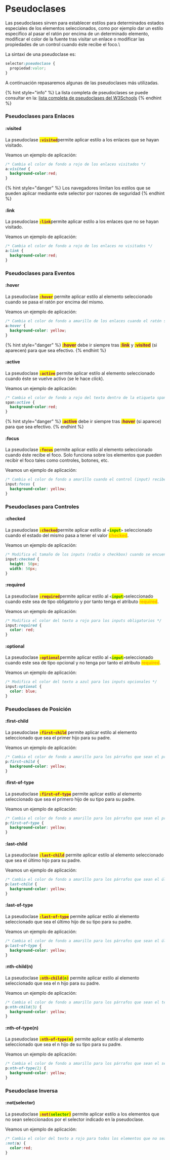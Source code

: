 # Pseudoclases

Las pseudoclases sirven para establecer estilos para determinados estados especiales de los elementos seleccionados, como por ejemplo dar un estilo específico al pasar el ratón por encima de un determinado elemento, modificar el color de la fuente tras visitar un enlace o modificar las propiedades de un control cuando éste recibe el foco.\


La sintaxi de una pseudoclase es:

```css
selector:pseudoclase {
  propiedad:valor;
}
```

A continuación repasaremos algunas de las pseudoclases más utilizadas.

{% hint style="info" %}
La lista completa de pseudoclases se puede consultar en la: [lista completa de pseudoclases del W3Schools](https://www.w3schools.com/css/css_pseudo_classes.asp)
{% endhint %}

### Pseudoclases para Enlaces

#### :visited

La pseudoclase <mark style="color:purple;">**`:visited`**</mark>permite aplicar estilo a los enlaces que se hayan visitado.

Veamos un ejemplo de aplicación:

```css
/* Cambia el color de fondo a rojo de los enlaces visitados */
a:visited {
  background-color:red;
}
```

{% hint style="danger" %}
Los navegadores limitan los estilos que se pueden aplicar mediante este selector por razones de seguridad
{% endhint %}

#### :link

La pseudoclase <mark style="color:purple;">**`:link`**</mark>permite aplicar estilo a los enlaces que no se hayan visitado.

Veamos un ejemplo de aplicación:

```css
/* Cambia el color de fondo a rojo de los enlaces no visitados */
a:link {
  background-color:red;
}
```

### Pseudoclases para Eventos

#### :hover

La pseudoclase <mark style="color:purple;">**`:hover`**</mark> permite aplicar estilo al elemento seleccionado cuando se pasa el ratón por encima del mismo.

Veamos un ejemplo de aplicación:

```css
/* Cambia el color de fondo a amarillo de los enlaces cuando el ratón se desliza por encima de los mismos */
a:hover {
  background-color: yellow;
}
```

{% hint style="danger" %}
<mark style="color:purple;">**:hover**</mark> debe ir siempre tras <mark style="color:purple;">**:link**</mark> y <mark style="color:purple;">**:visited**</mark> (si aparecen) para que sea efectivo.
{% endhint %}

#### :active

La pseudoclase <mark style="color:purple;">**`:active`**</mark> permite aplicar estilo al elemento seleccionado cuando éste se vuelve activo (se le hace _click_).

Veamos un ejemplo de aplicación:

```css
/* Cambia el color de fondo a rojo del texto dentro de la etiqueta span cuando se hace click sobre el mismo */
span:active {
  background-color:red;
}
```

{% hint style="danger" %}
<mark style="color:purple;">**:active**</mark> debe ir siempre tras <mark style="color:purple;">**:hover**</mark> (si aparece) para que sea efectivo.
{% endhint %}

#### :focus

La pseudoclase <mark style="color:purple;">**`:focus`**</mark> permite aplicar estilo al elemento seleccionado cuando éste recibe el foco. Solo funciona sobre los elementos que pueden recibir el foco tales como controles, botones, etc.

Veamos un ejemplo de aplicación:

```css
/* Cambia el color de fondo a amarillo cuando el control (input) recibe el foco */
input:focus {
  background-color: yellow;
}
```

### Pseudoclases para Controles

#### :checked

La pseudoclase <mark style="color:purple;">**`:checked`**</mark>permite aplicar estilo al `<`<mark style="color:green;">**`input`**</mark>`>` seleccionado cuando el estado del mismo pasa a tener el valor <mark style="color:orange;">**checked**</mark>.

Veamos un ejemplo de aplicación:

```css
/* Modifica el tamaño de los inputs (radio o checkbox) cuando se encuentran en estado checked */
input:checked {
  height: 50px;
  width: 50px;
}
```

#### :required

La pseudoclase <mark style="color:purple;">**`:required`**</mark>permite aplicar estilo al `<`<mark style="color:green;">**`input`**</mark>`>`seleccionado cuando este sea de tipo obligatorio y por tanto tenga el atributo <mark style="color:orange;">**required**</mark>.

Veamos un ejemplo de aplicación:

```css
/* Modifica el color del texto a rojo para los inputs obligatorios */
input:required {
  color: red;
}
```

#### :optional

La pseudoclase <mark style="color:purple;">**`:optional`**</mark>permite aplicar estilo al `<`<mark style="color:green;">**`input`**</mark>`>`seleccionado cuando este sea de tipo opcional y no tenga por tanto el atributo <mark style="color:orange;">**required**</mark>.

Veamos un ejemplo de aplicación:

```css
/* Modifica el color del texto a azul para los inputs opcionales */
input:optional {
  color: blue;
}
```

### Pseudoclases de Posición

#### :first-child

La pseudoclase <mark style="color:purple;">**`:first-child`**</mark> permite aplicar estilo al elemento seleccionado que sea el primer hijo para su padre.

Veamos un ejemplo de aplicación:

```css
/* Cambia el color de fondo a amarillo para los párrafos que sean el primer hijo de su padre */
p:first-child {
  background-color: yellow;
}
```

#### :first-of-type

La pseudoclase <mark style="color:purple;">**`:first-of-type`**</mark> permite aplicar estilo al elemento seleccionado que sea el primero hijo de su tipo para su padre.

Veamos un ejemplo de aplicación:

```css
/* Cambia el color de fondo a amarillo para los párrafos que sean el primer hijo de tipo para su padre */
p:first-of-type {
  background-color: yellow;
}
```

#### :last-child

La pseudoclase <mark style="color:purple;">**`:last-child`**</mark> permite aplicar estilo al elemento seleccionado que sea el último hijo para su padre.

Veamos un ejemplo de aplicación:

```css
/* Cambia el color de fondo a amarillo para los párrafos que sean el último hijo de su padre */
p:last-child {
  background-color: yellow;
}
```

#### :last-of-type

La pseudoclase <mark style="color:purple;">**`:last-of-type`**</mark> permite aplicar estilo al elemento seleccionado que sea el último hijo de su tipo para su padre.

Veamos un ejemplo de aplicación:

```css
/* Cambia el color de fondo a amarillo para los párrafos que sean el último hijo de tipo para su padre */
p:last-of-type {
  background-color: yellow;
}
```

#### :nth-child(n)

La pseudoclase <mark style="color:purple;">**`:nth-child(`**</mark><mark style="color:green;">**`n`**</mark><mark style="color:purple;">**`)`**</mark> permite aplicar estilo al elemento seleccionado que sea el n hijo para su padre.

Veamos un ejemplo de aplicación:

```css
/* Cambia el color de fondo a amarillo para los párrafos que sean el tercer hijo de su padre */
p:nth-child(3) {
  background-color: yellow;
}
```

#### :nth-of-type(n)

La pseudoclase <mark style="color:purple;">**`:nth-of-type(`**</mark><mark style="color:green;">**`n`**</mark><mark style="color:purple;">**`)`**</mark>  permite aplicar estilo al elemento seleccionado que sea el n hijo de su tipo para su padre.

Veamos un ejemplo de aplicación:

```css
/* Cambia el color de fondo a amarillo para los párrafos que sean el segundo hijo de tipo para su padre */
p:nth-of-type(2) {
  background-color: yellow;
}
```

### Pseudoclase Inversa

#### :not(selector)

La pseudoclase <mark style="color:purple;">**`:not(`**</mark><mark style="color:green;">**`selector`**</mark><mark style="color:purple;">**`)`**</mark> permite aplicar estilo a los elementos que no sean seleccionados por el selector indicado en la pseudoclase.

Veamos un ejemplo de aplicación:

```css
/* Cambia el color del texto a rojo para todos los elementos que no sean anchors */
:not(a) {
  color:red;
}
```
